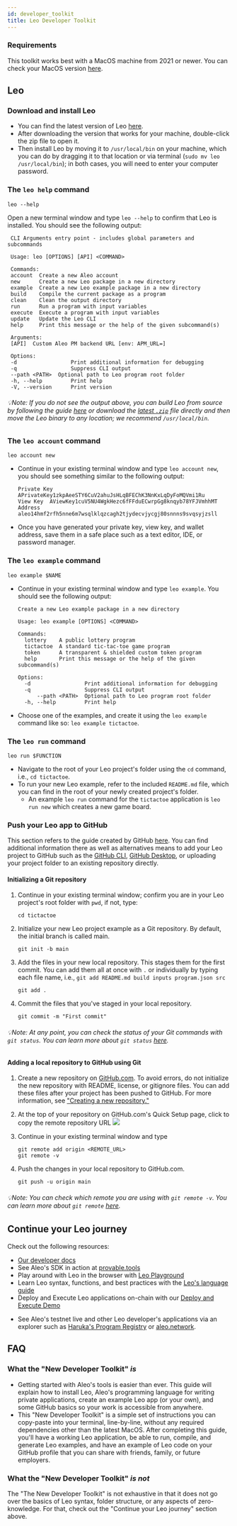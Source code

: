 ```yaml
---
id: developer_toolkit
title: Leo Developer Toolkit
---
```

### Requirements

This toolkit works best with a MacOS machine from 2021 or newer. You can check your MacOS version [here](https://support.apple.com/en-us/HT201260).

## Leo
### Download and install Leo
- You can find the latest version of Leo [here](https://github.com/provablehq/leo/releases/latest).
- After downloading the version that works for your machine, double-click the zip file to open it.
- Then install Leo by moving it to `/usr/local/bin` on your machine, which you can do by dragging it to that location or via terminal (`sudo mv leo /usr/local/bin`); in both cases, you will need to enter your computer password.

### The `leo help` command

`leo --help`

Open a new terminal window and type `leo --help` to confirm that Leo is installed. You should see the following output:

   ```
    CLI Arguments entry point - includes global parameters and subcommands
    
    Usage: leo [OPTIONS] [API] <COMMAND>
    
    Commands:
    account  Create a new Aleo account
    new      Create a new Leo package in a new directory
    example  Create a new Leo example package in a new directory
    build    Compile the current package as a program
    clean    Clean the output directory
    run      Run a program with input variables
    execute  Execute a program with input variables
    update   Update the Leo CLI
    help     Print this message or the help of the given subcommand(s)
    
    Arguments:
    [API]  Custom Aleo PM backend URL [env: APM_URL=]
    
    Options:
    -d                 Print additional information for debugging
    -q                 Suppress CLI output
    --path <PATH>  Optional path to Leo program root folder
    -h, --help         Print help
    -V, --version      Print version
   ```

###### 💡Note: If you do not see the output above, you can build Leo from source by following the guide [here](https://github.com/provablehq/leo#%EF%B8%8F%EF%B8%8F-build-guide) or download the [latest `.zip`](https://github.com/provablehq/leo/releases/latest) file directly and then move the Leo binary to any location; we recommend `/usr/local/bin`.

### The `leo account` command

`leo account new`

- Continue in your existing terminal window and type `leo account new`, you should see something similar to the following output:

   ```
  Private Key  APrivateKey1zkpAeeSTY6CuV2ahuJsHLqBFEChK3NnKxLqDyFoMQVmi1Ru
  View Key  AViewKey1cuV5NU4WgkHezc6fFFduECwrpGg8knqyb78YFJVmhhMT
  Address  aleo14hmf2rfh5nne6m7wsqlklqzcagh2tjydecvjycgj80snnns9svqsyjzsll
  ```

- Once you have generated your private key, view key, and wallet address, save them in a safe place such as a text editor, IDE, or password manager.

### The `leo example` command

`leo example $NAME`

- Continue in your existing terminal window and type `leo example`. You should see the following output:

  ```
  Create a new Leo example package in a new directory
      
  Usage: leo example [OPTIONS] <COMMAND>
      
  Commands:
    lottery    A public lottery program
    tictactoe  A standard tic-tac-toe game program
    token      A transparent & shielded custom token program
    help       Print this message or the help of the given subcommand(s)
      
  Options:
    -d                 Print additional information for debugging
    -q                 Suppress CLI output
        --path <PATH>  Optional path to Leo program root folder
    -h, --help         Print help
  ```

- Choose one of the examples, and create it using the `leo example` command like so: `leo example tictactoe`.

### The `leo run` command

`leo run $FUNCTION`

- Navigate to the root of your Leo project's folder using the `cd` command, i.e., `cd tictactoe`.
- To run your new Leo example, refer to the included `README.md` file, which you can find in the root of your newly created project's folder.
    - An example `leo run` command for the `tictactoe` application is `leo run new` which creates a new game board.

### Push your Leo app to GitHub
This section refers to the guide created by GitHub [here](https://docs.github.com/en/migrations/importing-source-code/using-the-command-line-to-import-source-code/adding-locally-hosted-code-to-github). You can find additional information there as well as alternatives means to add your Leo project to GitHub such as the [GitHub CLI](https://cli.github.com/), [GitHub Desktop](https://desktop.github.com/), or uploading your project folder to an existing repository directly.

#### Initializing a Git repository

1. Continue in your existing terminal window; confirm you are in your Leo project's root folder with `pwd`, if not, type:

   `cd tictactoe`

2. Initialize your new Leo project example as a Git repository. By default, the initial branch is called main.

   `git init -b main`

4. Add the files in your new local repository. This stages them for the first commit. You can add them all at once with `.` or individually by typing each file name, i.e., `git add README.md build inputs program.json src`

   `git add .`

5. Commit the files that you've staged in your local repository.

   `git commit -m "First commit"`

###### 💡Note: At any point, you can check the status of your Git commands with `git status`. You can learn more about `git status` [here](https://github.com/git-guides/git-status).

#### Adding a local repository to GitHub using Git

1. Create a new repository on [GitHub.com](https://github.com/new). To avoid errors, do not initialize the new repository with README, license, or gitignore files. You can add these files after your project has been pushed to GitHub. For more information, see ["Creating a new repository."](https://docs.github.com/en/repositories/creating-and-managing-repositories/creating-a-new-repository)
2. At the top of your repository on GitHub.com's Quick Setup page, click  to copy the remote repository URL
   ![ ](https://docs.github.com/assets/cb-48149/mw-1440/images/help/repository/copy-remote-repository-url-quick-setup.webp)
3. Continue in your existing terminal window and type

   ```
   git remote add origin <REMOTE_URL>
   git remote -v
   ```
4. Push the changes in your local repository to GitHub.com.

   `git push -u origin main`

###### 💡Note: You can check which remote you are using with `git remote -v`. You can learn more about `git remote` [here](https://github.com/git-guides/git-remote#what-does-git-remote-do).

## Continue your Leo journey

Check out the following resources:

- [Our developer docs](https://developer.aleo.org/getting_started/)
- See Aleo's SDK in action at [provable.tools](https://provable.tools)
- Play around with Leo in the browser with [Leo Playground](https://play.leo-lang.org/)
- Learn Leo syntax, functions, and best practices with the [Leo's language guide](https://developer.aleo.org/leo/language)
- Deploy and Execute Leo applications on-chain with our [Deploy and Execute Demo](https://developer.aleo.org/testnet/getting_started/deploy_execute_demo)
<!-- markdown-link-check-disable -->
- See Aleo's testnet live and other Leo developer's applications via an explorer such as [Haruka's Program Registry](https://explorer.hamp.app/programs) or [aleo.network](https://www.aleo.network/).
<!-- markdown-link-check-enable -->

## FAQ

### What the "New Developer Toolkit" *is*
- Getting started with Aleo's tools is easier than ever. This guide will explain how to install Leo, Aleo's programming language for writing private applications, create an example Leo app (or your own), and some GitHub basics so your work is accessible from anywhere.
- This "New Developer Toolkit" is a simple set of instructions you can copy-paste into your terminal, line-by-line, without any required dependencies other than the latest MacOS. After completing this guide, you'll have a working Leo application, be able to run, compile, and generate Leo examples, and have an example of Leo code on your GitHub profile that you can share with friends, family, or future employers.

### What the "New Developer Toolkit" *is not*
<!-- markdown-link-check-disable -->
The "The New Developer Toolkit" is not exhaustive in that it does not go over the basics of Leo syntax, folder structure, or any aspects of zero-knowledge. For that, check out the "Continue your Leo journey" section above.
<!-- markdown-link-check-enable -->
